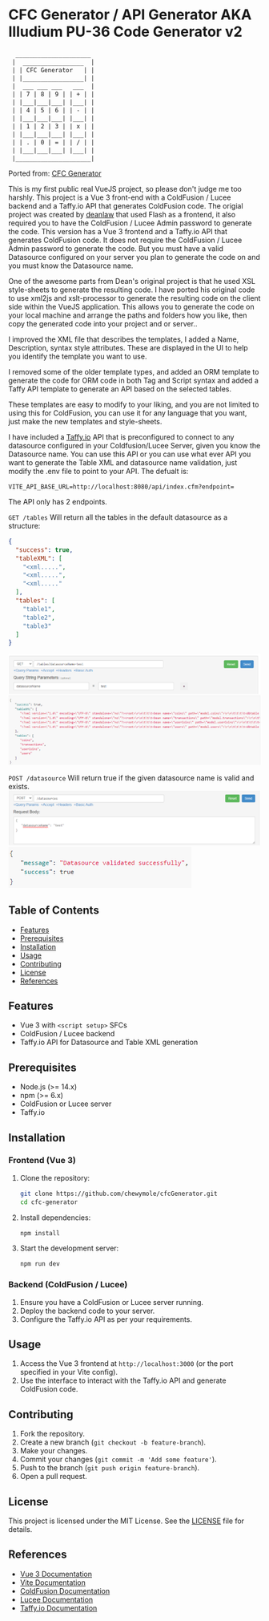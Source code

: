 # CFC Generator / API Generator AKA Illudium PU-36 Code Generator v2

```
  _____________________
 |  _________________  |
 | | CFC Generator   | |
 | |_________________| |
 |  ___ ___ ___   ___  |
 | | 7 | 8 | 9 | | + | |
 | |___|___|___| |___| |
 | | 4 | 5 | 6 | | - | |
 | |___|___|___| |___| |
 | | 1 | 2 | 3 | | x | |
 | |___|___|___| |___| |
 | | . | 0 | = | | / | |
 | |___|___|___| |___| |
 |_____________________|
```

Ported from: [CFC Generator](https://github.com/deanlaw/cfcgenerator)

This is my first public real VueJS project, so please don't judge me too harshly. This project is a Vue 3 front-end with a ColdFusion / Lucee backend and a Taffy.io API that generates ColdFusion code. The origial project was created by [deanlaw](https://github.com/deanlaw) that used Flash as a frontend, it also required you to have the ColdFusion / Lucee Admin password to generate the code. This version has a Vue 3 frontend and a Taffy.io API that generates ColdFusion code. It does not require the ColdFusion / Lucee Admin password to generate the code. But you must have a valid Datasource configured on your server you plan to generate the code on and you must know the Datasource name.

One of the awesome parts from Dean's original project is that he used XSL style-sheets to generate the resulting code. I have ported his original code to use xml2js and xslt-processor to generate the resulting code on the client side within the VueJS application. This allows you to generate the code on your local machine and arrange the paths and folders how you like, then copy the generated code into your project and or server..

I improved the XML file that describes the templates, I added a Name, Description, syntax style attributes. These are displayed in the UI to help you identify the template you want to use.

I removed some of the older template types, and added an ORM template to generate the code for ORM code in both Tag and Script syntax and added a Taffy API template to generate an API based on the selected tables.

These templates are easy to modify to your liking, and you are not limited to using this for ColdFusion, you can use it for any language that you want, just make the new templates and style-sheets.

I have included a [Taffy.io](https://taffy.io/) API that is preconfigured to connect to any datasource configured in your Coldfusion/Lucee Server, given you know the Datasource name. You can use this API or you can use what ever API you want to generate the Table XML and datasource name validation, just modify the .env file to point to your API. The defualt is:

```
VITE_API_BASE_URL=http://localhost:8080/api/index.cfm?endpoint=
```

The API only has 2 endpoints.

`GET /tables`
Will return all the tables in the default datasource as a structure:

```JSON
{
  "success": true,
  "tableXML": [
    "<xml.....",
    "<xml.....",
    "<xml....."
  ],
  "tables": [
    "table1",
    "table2",
    "table3"
  ]
}
```

![tables endpoint](./public/images/tables-endpoint.png)
![tables endpoint](./public/images/tables-endpoint-result.png)

`POST /datasource`
Will return true if the given datasource name is valid and exists.
![ds endpoint](./public/images/datasource-endpoint.png)
![ds endpoint](./public/images/datasource-endpoint-result.png)

## Table of Contents

- [Features](#features)
- [Prerequisites](#prerequisites)
- [Installation](#installation)
- [Usage](#usage)
- [Contributing](#contributing)
- [License](#license)
- [References](#references)

## Features

- Vue 3 with `<script setup>` SFCs
- ColdFusion / Lucee backend
- Taffy.io API for Datasource and Table XML generation

## Prerequisites

- Node.js (>= 14.x)
- npm (>= 6.x)
- ColdFusion or Lucee server
- Taffy.io

## Installation

### Frontend (Vue 3)

1. Clone the repository:

   ```sh
   git clone https://github.com/chewymole/cfcGenerator.git
   cd cfc-generator
   ```

2. Install dependencies:

   ```sh
   npm install
   ```

3. Start the development server:
   ```sh
   npm run dev
   ```

### Backend (ColdFusion / Lucee)

1. Ensure you have a ColdFusion or Lucee server running.
2. Deploy the backend code to your server.
3. Configure the Taffy.io API as per your requirements.

## Usage

1. Access the Vue 3 frontend at `http://localhost:3000` (or the port specified in your Vite config).
2. Use the interface to interact with the Taffy.io API and generate ColdFusion code.

## Contributing

1. Fork the repository.
2. Create a new branch (`git checkout -b feature-branch`).
3. Make your changes.
4. Commit your changes (`git commit -m 'Add some feature'`).
5. Push to the branch (`git push origin feature-branch`).
6. Open a pull request.

## License

This project is licensed under the MIT License. See the [LICENSE](LICENSE) file for details.

## References

- [Vue 3 Documentation](https://v3.vuejs.org/)
- [Vite Documentation](https://vitejs.dev/)
- [ColdFusion Documentation](https://helpx.adobe.com/coldfusion/user-guide.html)
- [Lucee Documentation](https://docs.lucee.org/)
- [Taffy.io Documentation](https://taffy.io/)
